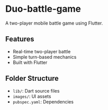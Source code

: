 # Duo-battle-game

A two-player mobile battle game using Flutter.

## Features

- Real-time two-player battle
- Simple turn-based mechanics
- Built with Flutter

## Folder Structure

- `lib/`: Dart source files
- `images/`: UI assets
- `pubspec.yaml`: Dependencies
